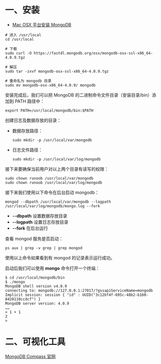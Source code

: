 # 一、安装

* [Mac OSX 平台安装 MongoDB](https://www.runoob.com/mongodb/mongodb-osx-install.html)

```
# 进入 /usr/local
cd /usr/local

# 下载
sudo curl -O https://fastdl.mongodb.org/osx/mongodb-osx-ssl-x86_64-4.0.9.tgz

# 解压
sudo tar -zxvf mongodb-osx-ssl-x86_64-4.0.9.tgz

# 重命名为 mongodb 目录
sudo mv mongodb-osx-x86_64-4.0.9/ mongodb
```

安装完成后，我们可以把 MongoDB 的二进制命令文件目录（安装目录/bin）添加到 PATH 路径中：

```
export PATH=/usr/local/mongodb/bin:$PATH
```

创建日志及数据存放的目录：

- 数据存放路径：

  ```
  sudo mkdir -p /usr/local/var/mongodb
  ```

- 日志文件路径：

  ```
  sudo mkdir -p /usr/local/var/log/mongodb
  ```

接下来要确保当前用户对以上两个目录有读写的权限：

```
sudo chown runoob /usr/local/var/mongodb
sudo chown runoob /usr/local/var/log/mongodb
```

接下来我们使用以下命令在后台启动 mongodb：

```
mongod --dbpath /usr/local/var/mongodb --logpath /usr/local/var/log/mongodb/mongo.log --fork
```

- **--dbpath** 设置数据存放目录
- **--logpath** 设置日志存放目录
- **--fork** 在后台运行

查看 mongod 服务是否启动：

```
ps aux | grep -v grep | grep mongod
```

使用以上命令如果看到有 mongod 的记录表示运行成功。

启动后我们可以使用 **mongo** 命令打开一个终端：

```
$ cd /usr/local/mongodb/bin 
$ ./mongo
MongoDB shell version v4.0.9
connecting to: mongodb://127.0.0.1:27017/?gssapiServiceName=mongodb
Implicit session: session { "id" : UUID("3c12bf4f-695c-48b2-b160-8420110ccdcf") }
MongoDB server version: 4.0.9
……
> 1 + 1
2
> 
```



# 二、可视化工具

[MongoDB Compass 官网](https://www.mongodb.com/products/compass)



















